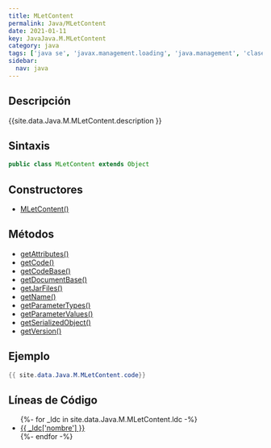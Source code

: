 ```yaml
---
title: MLetContent
permalink: Java/MLetContent
date: 2021-01-11
key: JavaJava.M.MLetContent
category: java
tags: ['java se', 'javax.management.loading', 'java.management', 'clase java', 'Java 1.6']
sidebar: 
  nav: java
---
```


## Descripción
{{site.data.Java.M.MLetContent.description }}

## Sintaxis
~~~java
public class MLetContent extends Object
~~~

## Constructores
* [MLetContent()](/Java/MLetContent/MLetContent/)

## Métodos
* [getAttributes()](/Java/MLetContent/getAttributes)
* [getCode()](/Java/MLetContent/getCode)
* [getCodeBase()](/Java/MLetContent/getCodeBase)
* [getDocumentBase()](/Java/MLetContent/getDocumentBase)
* [getJarFiles()](/Java/MLetContent/getJarFiles)
* [getName()](/Java/MLetContent/getName)
* [getParameterTypes()](/Java/MLetContent/getParameterTypes)
* [getParameterValues()](/Java/MLetContent/getParameterValues)
* [getSerializedObject()](/Java/MLetContent/getSerializedObject)
* [getVersion()](/Java/MLetContent/getVersion)

## Ejemplo
~~~java
{{ site.data.Java.M.MLetContent.code}}
~~~

## Líneas de Código
<ul>
{%- for _ldc in site.data.Java.M.MLetContent.ldc -%}
   <li>
       <a href="{{_ldc['url'] }}">{{ _ldc['nombre'] }}</a>
   </li>
{%- endfor -%}
</ul>
